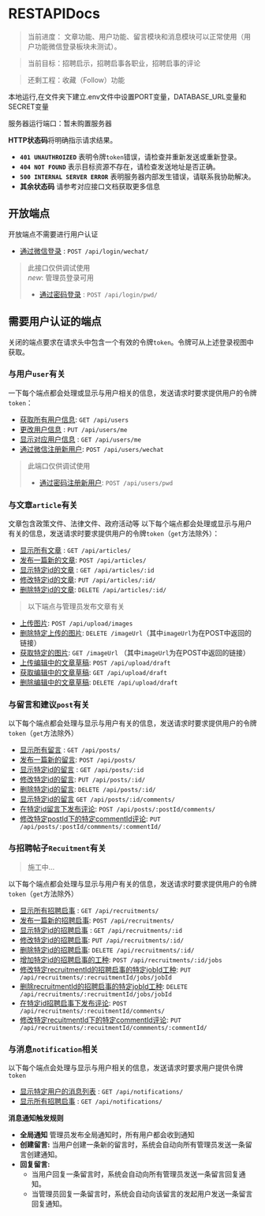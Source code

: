 # RESTAPIDocs

> 当前进度： 文章功能、用户功能、留言模块和消息模块可以正常使用（用户功能微信登录板块未测试）。

> 当前目标：招聘启示，招聘启事各职业，招聘启事的评论

> 还剩工程：收藏（Follow）功能

本地运行,在文件夹下建立.env文件中设置PORT变量，DATABASE_URL变量和SECRET变量

服务器运行端口：暂未购置服务器

**HTTP状态码**将明确指示请求结果。
- **`401 UNAUTHROIZED`** 表明令牌`token`错误，请检查并重新发送或重新登录。
- **`404 NOT FOUND`** 表示目标资源不存在，请检查发送地址是否正确。
- **`500 INTERNAL SERVER ERROR`** 表明服务器内部发生错误，请联系我协助解决。
- **其余状态码** 请参考对应接口文档获取更多信息

## 开放端点

开放端点不需要进行用户认证

* [通过微信登录](./apidocs/login/login-wechat.md) : `POST /api/login/wechat/`
> 此接口仅供调试使用<br>
> *new*: 管理员登录可用
> * [通过密码登录](./apidocs/login/login-pwd.md) : `POST /api/login/pwd/` 


## 需要用户认证的端点

关闭的端点要求在请求头中包含一个有效的令牌`token`。令牌可从上述登录视图中获取。

### 与用户`user`有关

一下每个端点都会处理或显示与用户相关的信息，发送请求时要求提供用户的令牌`token`：
* [获取所有用户信息](./apidocs/user/get.md):
`GET /api/users`
* [更改用户信息](./apidocs/user/me/put.md) : `PUT /api/users/me`
* [显示对应用户信息](./apidocs/user/me/get.md) : `GET /api/users/me`
* [通过微信注册新用户](./apidocs/user/post/post-wechat.md): `POST /api/users/wechat`
> 此端口仅供调试使用
> * [通过密码注册新用户](./apidocs/user/post/post-pwd.md): `POST /api/users/pwd`

### 与文章`article`有关

文章包含政策文件、法律文件、政府活动等
以下每个端点都会处理或显示与用户有关的信息，发送请求时要求提供用户的令牌`token`（`get`方法除外）：

* [显示所有文章](./apidocs/article/get.md) : `GET /api/articles/`
* [发布一篇新的文章](./apidocs/article/post.md): `POST /api/articles/`
* [显示特定id的文章](./apidocs/article/id/get.md) : `GET /api/articles/:id`
* [修改特定id的文章](./apidocs/article/id/put.md): `PUT /api/articles/:id/`
* [删除特定id的文章](./apidocs/article/id/delete.md): `DELETE /api/articles/:id/`
> 以下端点与管理员发布文章有关
* [上传图片](): `POST /api/upload/images`
* [删除特定上传的图片](): `DELETE /imageUrl`（其中`imageUrl`为在POST中返回的链接）
* [获取特定的图片](): `GET /imageUrl` （其中`imageUrl`为在POST中返回的链接）
* [上传编辑中的文章草稿](): `POST /api/upload/draft`
* [获取编辑中的文章草稿](): `GET /api/upload/draft`
* [删除编辑中的文章草稿](): `DELETE /api/upload/draft`

### 与留言和建议`post`有关

以下每个端点都会处理与显示与用户有关的信息，发送请求时要求提供用户的令牌`token`（`get`方法除外）

* [显示所有留言](./apidocs/post/get.md) : `GET /api/posts/`
* [发布一篇新的留言](./apidocs/post/post.md): `POST /api/posts/`
* [显示特定id的留言](./apidocs/post/postId/get.md) : `GET /api/posts/:id`
* [修改特定id的留言](./apidocs/post/postId/put.md): `PUT /api/posts/:id/`
* [删除特定id的留言](./apidocs/post/postId/delete.md): `DELETE /api/posts/:id/`
* [显示特定id的留言](./apidocs/post/postId/comment/get.md) `GET /api/posts/:id/comments/`
* [在特定id留言下发布评论](./apidocs/post/postId/comment/post.md): `POST /api/posts/:postId/comments/`
* [修改特定postId下的特定commentId评论](./apidocs/post/postId/comment/put.md): `PUT /api/posts/:postId/commments/:commentId/`
<!-- * [删除postId下的特定commentId评论](): `DELETE /api/posts/:postId/commments/:commentId/` -->

### 与招聘帖子`Recuitment`有关
> 施工中...

以下每个端点都会处理与显示与用户有关的信息，发送请求时要求提供用户的令牌`token`（`get`方法除外）
* [显示所有招聘启事](./apidocs/recruitment/get.md) : `GET /api/recruitments/`
* [发布一篇新的招聘启事](./apidocs/recruitment/post.md): `POST /api/recruitments/`
* [显示特定id的招聘启事](./apidocs/recruitment/recuitmentId/get.md) : `GET /api/recruitments/:id`
* [修改特定id的招聘启事](./apidocs/recruitment/recuitmentId/put.md): `PUT /api/recruitments/:id/`
* [删除特定id的招聘启事](./apidocs/recruitment/recuitmentId/delete.md): `DELETE /api/recruitments/:id/`
* [增加特定id的招聘启事的工种](./apidocs/recruitment/recuitmentId/job/post.md): `POST /api/recruitments/:id/jobs`
* [修改特定recruitmentId的招聘启事的特定jobId工种](./apidocs/recruitment/recuitmentId/job/put.md): `PUT /api/recruitments/:recruitmentId/jobs/jobId`
* [删除recruitmentId的招聘启事的特定jobId工种](./apidocs/recruitment/recuitmentId/job/delete.md): `DELETE /api/recruitments/:recruitmentId/jobs/jobId`
* [在特定id招聘启事下发布评论](./apidocs/recruitment//recuitmentId/comment/post.md): `POST /api/recruitments/:recuitmentId/comments/`
* [修改特定recuitmentId下的特定commentId评论](./apidocs/recruitment/recuitmentId/comment/put.md): `PUT /api/recruitments/:recuitmentId/commments/:commentId/`
<!-- * [删除recuitmentId下的特定commentId评论](): `DELETE /api/recruitments/:recuitmentId/commments/:commentId/` -->

### 与消息`notification`相关
以下每个端点会处理与显示与用户相关的信息，发送请求时要求用户提供令牌`token`
* [显示特定用户的消息列表](./apidocs/notification/get.md) : `GET /api/notifications/`
* [显示所有招聘启事](./apidocs/notification/post.md) : `GET /api/notifications/`

**消息通知触发规则**
* **全局通知** 管理员发布全局通知时，所有用户都会收到通知
* **创建留言:** 当用户创建一条新的留言时，系统会自动向所有管理员发送一条留言创建通知。
* **回复留言:**
    * 当用户回复一条留言时，系统会自动向所有管理员发送一条留言回复通知。
    * 当管理员回复一条留言时，系统会自动向该留言的发起用户发送一条留言回复通知。
    
  
